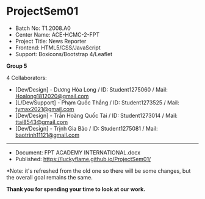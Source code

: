 # ProjectSem01

- Batch No: T1.2008.A0
- Center Name: ACE-HCMC-2-FPT
- Project Title: News Reporter
- Frontend: HTML5/CSS/JavaScript
- Support: Boxicons/Bootstrap 4/Leaflet

__________Group 5__________

4 Collaborators:

- [Dev/Design] - Dương Hòa Long / ID: Student1275060 / Mail: Hoalong1812020@gmail.com
- [L/Dev/Support] - Phạm Quốc Thắng / ID: Student1273525 / Mail: tymax2021@gmail.com
- [Dev/Design] - Trần Hoàng Quốc Tài / ID: Student1273014 / Mail: ttai8543@gmail.com
- [Dev/Design] - Trịnh Gia Bảo / ID: Student1275081 / Mail: baotrinh11121@gmail.com

_____________________________

- Document: FPT ACADEMY INTERNATIONAL.docx
- Published: https://luckyflame.github.io/ProjectSem01/

*Note: it's refreshed from the old one so there will be some changes, but the overall goal remains the same.

__________Thank you for spending your time to look at our work.__________
